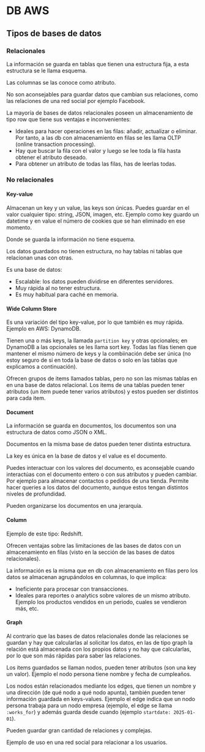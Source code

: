 # DB AWS

## Tipos de bases de datos

### Relacionales

La información se guarda en tablas que tienen una estructura fija, a esta estructura se le llama esquema.

Las columnas se las conoce como atributo.

No son aconsejables para guardar datos que cambian sus relaciones, como las relaciones de una red social por ejemplo Facebook.

La mayoría de bases de datos relacionales poseen un almacenamiento de tipo row que tiene sus ventajas e inconvenientes:

- Ideales para hacer operaciones en las filas: añadir, actualizar o eliminar. Por tanto, a las db con almacenamiento en filas se les llama OLTP (online transaction processing).
- Hay que buscar la fila con el valor y luego se lee toda la fila hasta obtener el atributo deseado.
- Para obtener un atributo de todas las filas, has de leerlas todas.

### No relacionales

#### Key-value

Almacenan un key y un value, las keys son únicas. Puedes guardar en el valor cualquier tipo: string, JSON, imagen, etc. Ejemplo como key guardo un datetime y en value el número de cookies que se han eliminado en ese momento.

Donde se guarda la información no tiene esquema.

Los datos guardados no tienen estructura, no hay tablas ni tablas que relacionan unas con otras.

Es una base de datos:

- Escalable: los datos pueden dividirse en diferentes servidores.
- Muy rápida al no tener estructura.
- Es muy habitual para caché en memoria.

#### Wide Column Store

Es una variación del tipo key-value, por lo que también es muy rápida. Ejemplo en AWS: DynamoDB.

Tienen una o más keys, la llamada `partition key` y otras opcionales; en DynamoDB a las opcionales se les llama sort key. Todas las filas tienen que mantener el mismo número de keys y la combiinación debe ser única (no estoy seguro de si en toda la base de datos o solo en las tablas que explicamos a continuación).

Ofrecen grupos de items llamados tablas, pero no son las mismas tablas en en una base de datos relacional. Los items de una tablas pueden tener atributos (un item puede tener varios atributos) y estos pueden ser distintos para cada item.

#### Document

La información se guarda en documentos, los documentos son una estructura de datos como JSON o XML.

Documentos en la misma base de datos pueden tener distinta estructura.

La key es única en la base de datos y el value es el documento.

Puedes interactuar con los valores del documento, es aconsejable cuando interactúas con el documento entero o con sus atributos y pueden cambiar. Por ejemplo para almacenar contactos o pedidos de una tienda. Permite hacer queries a los datos del documento, aunque estos tengan distintos niveles de profundidad.

Pueden organizarse los documentos en una jerarquía.

#### Column

Ejemplo de este tipo: Redshift.

Ofrecen ventajas sobre las limitaciones de las bases de datos con un almacenamiento en filas (visto en la sección de las bases de datos relacionales).

La información es la misma que en db con almacenamiento en filas pero los datos se almacenan agrupándolos en columnas, lo que implica:

- Ineficiente para procesar con transacciones.
- Ideales para reportes o analytics sobre valores de un mismo atributo. Ejemplo los productos vendidos en un periodo, cuales se vendieron más, etc.

#### Graph

Al contrario que las bases de datos relacionales donde las relaciones se guardan y hay que calcularlas al solicitar los datos, en las de tipo graph la relación está almacenada con los propios datos y no hay que calcularlas, por lo que son más rápidas para saber las relaciones.

Los items guardados se llaman nodos, pueden tener atributos (son una key un valor). Ejemplo el nodo persona tiene nombre y fecha de cumpleaños.

Los nodos están relacionados mediante los edges, que tienen un nombre y una dirección (de qué nodo a qué nodo apunta), también pueden tener información guardada en keys-values. Ejemplo el edge indica que un nodo persona trabaja para un nodo empresa (ejemplo, el edge se llama `:works_for`) y además guarda desde cuando (ejemplo `startdate: 2025-01-01`).

Pueden guardar gran cantidad de relaciones y complejas.

Ejemplo de uso en una red social para relacionar a los usuarios.
